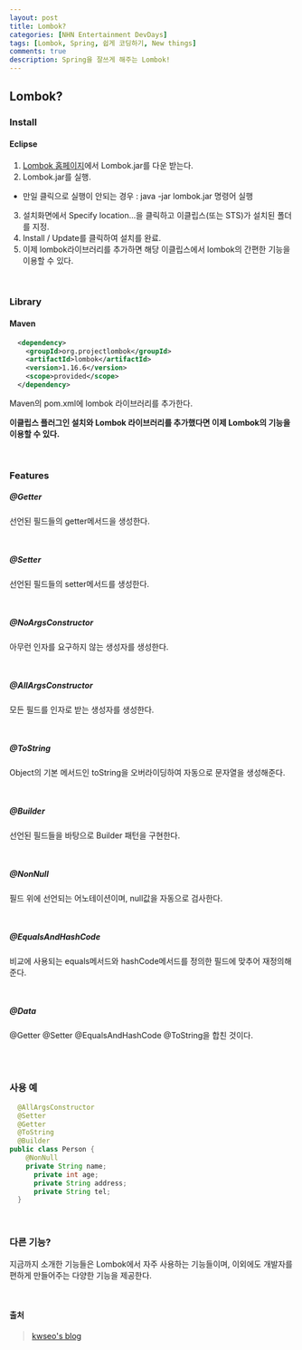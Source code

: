 ```yaml
---
layout: post
title: Lombok?
categories: [NHN Entertainment DevDays]
tags: [Lombok, Spring, 쉽게 코딩하기, New things]
comments: true
description: Spring을 잘쓰게 해주는 Lombok!
---
```


## Lombok? ##

### Install ###

#### Eclipse ####

1. [Lombok 홈페이지](https://projectlombok.org/)에서 Lombok.jar를 다운 받는다.
2. Lombok.jar를 실행.
- 만일 클릭으로 실행이 안되는 경우 : java -jar lombok.jar 명령어 실행
3. 설치화면에서 Specify location...을 클릭하고 이클립스(또는 STS)가 설치된 폴더를 지정.
4. Install / Update를 클릭하여 설치를 완료.
5. 이제 lombok라이브러리를 추가하면 해당 이클립스에서 lombok의 간편한 기능을 이용할 수 있다.

<br>

### Library

#### Maven

```xml
  <dependency>
    <groupId>org.projectlombok</groupId>
    <artifactId>lombok</artifactId>
    <version>1.16.6</version>
    <scope>provided</scope>
  </dependency>
```

Maven의 pom.xml에 lombok 라이브러리를 추가한다.

**이클립스 플러그인 설치와 Lombok 라이브러리를 추가했다면 이제 Lombok의 기능을 이용할 수 있다.**

<br>

### Features ###

##### @Getter #####
선언된 필드들의 getter메서드을 생성한다.

<br>

##### @Setter #####
선언된 필드들의 setter메서드를 생성한다.

<br>

##### @NoArgsConstructor #####
아무런 인자를 요구하지 않는 생성자를 생성한다.

<br>

##### @AllArgsConstructor #####
모든 필드를 인자로 받는 생성자를 생성한다.

<br>

##### @ToString #####
Object의 기본 메서드인 toString을 오버라이딩하여 자동으로 문자열을 생성해준다.

<br>

##### @Builder #####
선언된 필드들을 바탕으로 Builder 패턴을 구현한다.

<br>

##### @NonNull #####
필드 위에 선언되는 어노테이션이며, null값을 자동으로 검사한다.

<br>

##### @EqualsAndHashCode #####
비교에 사용되는 equals메서드와 hashCode메서드를 정의한 필드에 맞추어 재정의해준다.

<br>

##### @Data #####
@Getter @Setter @EqualsAndHashCode @ToString을 합친 것이다.

<br><br>

### 사용 예 ###

```java
  @AllArgsConstructor
  @Setter
  @Getter
  @ToString
  @Builder
public class Person {
  	@NonNull
  	private String name;
      private int age;
      private String address;
      private String tel;
  }
```

<br>

### 다른 기능? ###

지금까지 소개한 기능들은 Lombok에서 자주 사용하는 기능들이며, 이외에도 개발자를 편하게 만들어주는 다양한 기능을 제공한다.

<br>

#### 출처 ####
>[kwseo's blog](http://kwseo.github.io/)
